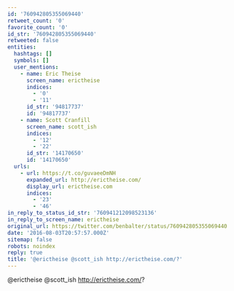```yaml
---
id: '760942805355069440'
retweet_count: '0'
favorite_count: '0'
id_str: '760942805355069440'
retweeted: false
entities:
  hashtags: []
  symbols: []
  user_mentions:
    - name: Eric Theise
      screen_name: erictheise
      indices:
        - '0'
        - '11'
      id_str: '94817737'
      id: '94817737'
    - name: Scott Cranfill
      screen_name: scott_ish
      indices:
        - '12'
        - '22'
      id_str: '14170650'
      id: '14170650'
  urls:
    - url: https://t.co/guvaeeDmNH
      expanded_url: http://erictheise.com/
      display_url: erictheise.com
      indices:
        - '23'
        - '46'
in_reply_to_status_id_str: '760941212098523136'
in_reply_to_screen_name: erictheise
original_url: https://twitter.com/benbalter/status/760942805355069440
date: '2016-08-03T20:57:57.000Z'
sitemap: false
robots: noindex
reply: true
title: '@erictheise @scott_ish http://erictheise.com/?'
---
```


@erictheise @scott_ish http://erictheise.com/?